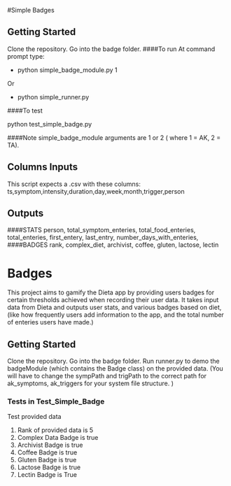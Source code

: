 #Simple Badges

## Getting Started
Clone the repository.  Go into the badge folder.
 ####To run
 At command prompt type:
* python simple_badge_module.py 1

Or

* python simple_runner.py 

####To test

python test_simple_badge.py

####Note
 simple_badge_module arguments are 1 or 2 ( where 1 = AK, 2 = TA).



## Columns Inputs
This script expects a .csv with these columns: ts,symptom,intensity,duration,day,week,month,trigger,person

## Outputs
####STATS
person,
total_symptom_enteries,
total_food_enteries,
total_enteries,
first_entery,
last_entry,
number_days_with_enteries,
####BADGES
rank,
complex_diet,
archivist,
coffee,
gluten,
lactose,
lectin

# Badges

This project aims to gamify the Dieta app by providing users badges for certain thresholds achieved when recording  their user data.
It takes input data from Dieta and outputs user stats, and various badges based on diet, 
(like how frequently users add 
information to the app, and the total number of enteries users have made.)

## Getting Started
Clone the repository.  Go into the badge folder.  Run runner.py to demo the badgeModule (which contains the Badge class) on the provided data.  (You will have to change the sympPath and trigPath to the correct path for ak_symptoms, ak_triggers for your system file structure. )



### Tests in Test_Simple_Badge


Test provided data 
1. Rank of provided data is 5
2. Complex Data Badge is true
3. Archivist Badge is true 
4. Coffee Badge is true
5. Gluten Badge is true
6. Lactose Badge is true
7. Lectin Badge is True
